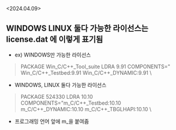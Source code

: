 <2024.04.09>
## WINDOWS LINUX 둘다 가능한 라이선스는 license.dat 에 이렇게 표기됨
- ex) WINDOWS만 가능한 라이선스
> PACKAGE Win_C/C++_Tool_suite LDRA 9.91 COMPONENTS=" \
	Win_C/C++_Testbed:9.91 Win_C/C++_DYNAMIC:9.91 \

- WINDOWS, LINUX 둘다 가능한 라이선스
> PACKAGE 524330 LDRA 10.10 COMPONENTS="m_C/C++_Testbed:10.10 \
  m_C/C++_DYNAMIC:10.10 m_C/C++_TBGLHAPI:10.10 \

- 프로그래밍 언어 앞에 m_을 붙여줌 


